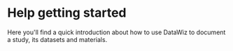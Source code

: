# Help getting started

Here you'll find a quick introduction about how to use DataWiz to document a study, its datasets and materials.
